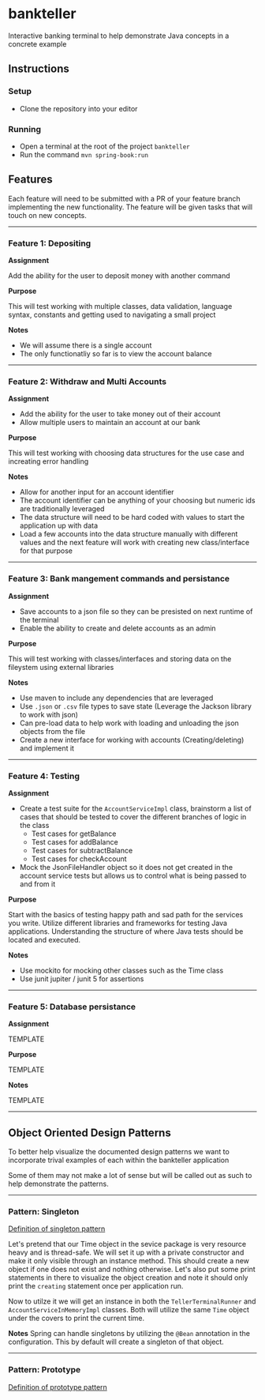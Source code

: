# bankteller
Interactive banking terminal to help demonstrate Java concepts in a concrete example

## Instructions
### Setup
- Clone the repository into your editor

### Running
- Open a terminal at the root of the project `bankteller`
- Run the command `mvn spring-book:run`

## Features
Each feature will need to be submitted with a PR of your feature branch implementing the new functionality.  The feature will be given tasks that will touch on new concepts.

---
### Feature 1: Depositing
**Assignment**

Add the ability for the user to deposit money with another command

**Purpose**

This will test working with multiple classes, data validation, language syntax, constants and getting used to navigating a small project

**Notes**

- We will assume there is a single account
- The only functionatliy so far is to view the account balance

---
### Feature 2: Withdraw and Multi Accounts
**Assignment**

- Add the ability for the user to take money out of their account
- Allow multiple users to maintain an account at our bank

**Purpose**

This will test working with choosing data structures for the use case and increating error handling

**Notes**

- Allow for another input for an account identifier
- The account identifier can be anything of your choosing but numeric ids are traditionally leveraged
- The data structure will need to be hard coded with values to start the application up with data
- Load a few accounts into the data structure manually with different values and the next feature will work with creating new class/interface for that purpose

---
### Feature 3: Bank mangement commands and persistance
**Assignment**

- Save accounts to a json file so they can be presisted on next runtime of the terminal
- Enable the ability to create and delete accounts as an admin

**Purpose**

This will test working with classes/interfaces and storing data on the fileystem using external libraries

**Notes**
- Use maven to include any dependencies that are leveraged
- Use `.json` or `.csv` file types to save state (Leverage the Jackson library to work with json)
- Can pre-load data to help work with loading and unloading the json objects from the file
- Create a new interface for working with accounts (Creating/deleting) and implement it 

---
### Feature 4: Testing
**Assignment**

- Create a test suite for the `AccountServiceImpl` class, brainstorm a list of cases that should be tested to cover the different branches of logic in the class
  - Test cases for getBalance
  - Test cases for addBalance
  - Test cases for subtractBalance
  - Test cases for checkAccount
- Mock the JsonFileHandler object so it does not get created in the account service tests but allows us to control what is being passed to and from it

**Purpose**

Start with the basics of testing happy path and sad path for the services you write.  Utilize different libraries and frameworks for testing Java applications.  Understanding the structure of where Java tests should be located and executed.

**Notes**
- Use mockito for mocking other classes such as the Time class
- Use junit jupiter / junit 5 for assertions

---
### Feature 5: Database persistance
**Assignment**

TEMPLATE

**Purpose**

TEMPLATE

**Notes**

TEMPLATE

---
## Object Oriented Design Patterns
To better help visualize the documented design patterns we want to incorporate trival examples of each within the bankteller application

Some of them may not make a lot of sense but will be called out as such to help demonstrate the patterns.

---
### Pattern: Singleton
[Definition of singleton pattern](https://www.oodesign.com/singleton-pattern.html)

Let's pretend that our Time object in the sevice package is very resource heavy and is thread-safe.  We will set it up with a private constructor and make it only visible through an instance method.  This should create a new object if one does not exist and nothing otherwise.  Let's also put some print statements in there to visualize the object creation and note it should only print the `creating` statement once per application run.

Now to utilze it we will get an instance in both the `TellerTerminalRunner` and `AccountServiceInMemoryImpl` classes.  Both will utilize the same `Time` object under the covers to print the current time.

**Notes**
Spring can handle singletons by utilizing the `@Bean` annotation in the configuration.  This by default will create a singleton of that object.


---
### Pattern: Prototype
[Definition of prototype pattern](https://www.oodesign.com/prototype-pattern.html)